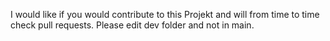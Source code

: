 I would like if you would contribute to this Projekt and will from time to time check pull requests.
Please edit dev folder and not in main.
